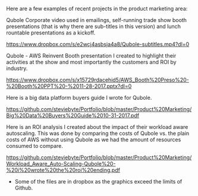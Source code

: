 Here are a few examples of recent projects in the product marketing area:

Qubole Corporate video used in emailings, self-running trade show booth presentations (that is why there are sub-titles in this version) and lunch rountable presentations as a kickoff.  

https://www.dropbox.com/s/e2wcj4asbsja4a8/Qubole-subtitles.mp4?dl=0

Qubole - AWS Reinvent Booth presentation I created to highlight their activities at the show and most importantly the customers and ROI by industry.

https://www.dropbox.com/s/x15729rdacehid5/AWS_Booth%20Preso%20-%20Booth%20PPT%20-%2011-28-2017.pptx?dl=0

Here is a big data platform buyers guide I wrote for Qubole.

https://github.com/steviebyte/Portfolio/blob/master/Product%20Marketing/Big%20Data%20Buyers%20Guide%2010-31-2017.pdf

Here is an ROI analysis I created about the impact of their workload aware autoscaling.  This was done by comparing the costs of Qubole vs. the plain costs of AWS without using Qubole as we had the amount of resources consumed to compare.

https://github.com/steviebyte/Portfolio/blob/master/Product%20Marketing/Workload_Aware_Auto-Scaling-Qubole%20-%20i%20wrote%20the%20roi%20ending.pdf



* Some of the files are in dropbox as the graphics exceed the limits of Github.  
